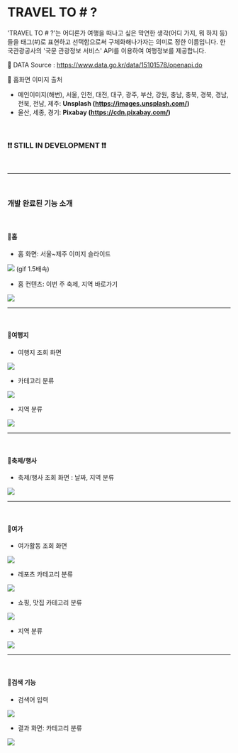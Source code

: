 # TRAVEL TO # ?

'TRAVEL TO # ?'는 어디론가 여행을 떠나고 싶은 막연한 생각(어디 가지, 뭐 하지 등)들을 태그(#)로 표현하고 선택함으로써 구체화해나가자는 의미로 정한 이름입니다.
한국관광공사의 '국문 관광정보 서비스' API를 이용하여 여행정보를 제공합니다.

:small_orange_diamond: DATA Source : https://www.data.go.kr/data/15101578/openapi.do

:small_orange_diamond: 홈화면 이미지 출처
- 메인이미지(해변), 서울, 인천, 대전, 대구, 광주, 부산, 강원, 충남, 충북, 경북, 경남, 전북, 전남, 제주: <strong>Unsplash (https://images.unsplash.com/)</strong>
- 울산, 세종, 경기: <strong>Pixabay (https://cdn.pixabay.com/)</strong>

<br>

### :heavy_exclamation_mark::heavy_exclamation_mark: STILL IN DEVELOPMENT :heavy_exclamation_mark::heavy_exclamation_mark:

<br>

<hr>

<br>

### 개발 완료된 기능 소개

<br>

#### :small_orange_diamond:홈

- 홈 화면: 서울~제주 이미지 슬라이드
<img src="./src/assets/images/travel-to-1.gif">
(gif 1.5배속)

<br>

- 홈 컨텐츠: 이번 주 축제, 지역 바로가기
<img src="./src/assets/images/travel-to-2.gif">

<br>

---

<br>

#### :small_orange_diamond:여행지

- 여행지 조회 화면
<img src="./src/assets/images/travel-to-10.png">

- 카테고리 분류
<img src="./src/assets/images/travel-to-11.gif">

- 지역 분류
<img src="./src/assets/images/travel-to-12.gif">

<br>

---

<br>

#### :small_orange_diamond:축제/행사

- 축제/행사 조회 화면 : 날짜, 지역 분류
<img src="./src/assets/images/travel-to-5.png">


<br>

---

<br>

#### :small_orange_diamond:여가

- 여가활동 조회 화면
<img src="./src/assets/images/travel-to-6.png">

- 레포츠 카테고리 분류
<img src="./src/assets/images/travel-to-7.gif">

- 쇼핑, 맛집 카테고리 분류
<img src="./src/assets/images/travel-to-8.gif">

- 지역 분류
<img src="./src/assets/images/travel-to-9.gif">

<br>

---

<br>

#### :small_orange_diamond:검색 기능

- 검색어 입력
<img src="./src/assets/images/travel-to-13.gif">

- 결과 화면: 카테고리 분류
<img src="./src/assets/images/travel-to-14.gif">


